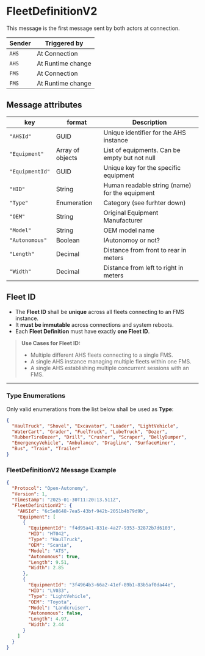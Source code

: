 # FleetDefinitionV2

This message is the first message sent by both actors at connection. 

|Sender| Triggered by | 
|---|---|
|`AHS` |  At Connection |
|`AHS` |  At Runtime change |
|`FMS` |  At Connection |
|`FMS` |  At Runtime change |



## Message attributes

| key             |  format            | Description                                                             
|-------------------|------------|----------------|
| `"AHSId"`         | GUID           | Unique identifier for the AHS instance                                  |
| `"Equipment"`      | Array of objects | List of equipments. Can be empty but not null        |
| `"EquipmentId"`     | GUID           | Unique key for the specific equipment          | 
|`"HID"`            | String         |  Human readable string (name) for the equipment                    | 
|`"Type"`           | Enumeration    |  Category (see furhter down)                                                   | 
| `"OEM"`          | String         | Original Equipment Manufacturer                                         | 
| `"Model"`       | String         | OEM model name                                                   | 
| `"Autonomous"`      | Boolean        | IAutonomoy or not?                                         | 
| `"Length"`            | Decimal        | Distance from front to rear in meters                                   | 
| `"Width"`            | Decimal        | Distance from left to right in meters                                   | 



## Fleet ID

- The **Fleet ID** shall be **unique** across all fleets connecting to an FMS instance.
- It **must be immutable** across connections and system reboots.
- Each **Fleet Definition** must have exactly **one Fleet ID**.

> **Use Cases for Fleet ID:**  
> - Multiple different AHS fleets connecting to a single FMS.  
> - A single AHS instance managing multiple fleets within one FMS.  
> - A single AHS establishing multiple concurrent sessions with an FMS.

---

### Type Enumerations

Only valid enumerations from the list below shall be used as **Type**:

```json
{
  "HaulTruck", "Shovel", "Excavator", "Loader", "LightVehicle", 
  "WaterCart", "Grader", "FuelTruck", "LubeTruck", "Dozer", 
  "RubberTireDozer", "Drill", "Crusher", "Scraper", "BellyDumper", 
  "EmergencyVehicle", "Ambulance", "Dragline", "SurfaceMiner", 
  "Bus", "Train", "Trailer"
}
```

### FleetDefinitionV2 Message Example
```json
{
  "Protocol": "Open-Autonomy",
  "Version": 1,
  "Timestamp": "2025-01-30T11:20:13.511Z",
  "FleetDefinitionV2": {
    "AHSId": "6c5e8648-7ea5-43bf-942b-2051b4b79d9b",
    "Equipment": [
      {
        "EquipmentId": "f4d95a41-831e-4a27-9353-32872b7d6103",
        "HID": "HT042",
        "Type": "HaulTruck",
        "OEM": "Scania",
        "Model": "ATS",
        "Autonomous": true,
        "Length": 9.51,
        "Width": 2.85
      },
      {
        "EquipmentId": "3f4964b3-66a2-41ef-89b1-83b5af0da44e",
        "HID": "LV033",
        "Type": "LightVehicle",
        "OEM": "Toyota",
        "Model": "Landcruiser",
        "Autonomous": false,
        "Length": 4.97,
        "Width": 2.44
      }
    ]
  }
}
```
